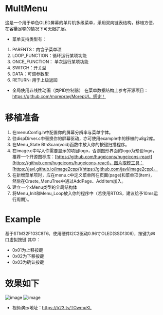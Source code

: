 # MultMenu
这是一个用于单色OLED屏幕的单片机多级菜单，采用双向链表结构，移植方便、在容量足够的情况下可无限扩展。
- 菜单支持类型有：
1. PARENTS：内含子菜单项
2. LOOP_FUNCTION：循环运行某项功能
3. ONCE_FUNCTION： 单次运行某项功能
4. SWITCH：开关型
5. DATA：可调参数型
6. RETURN: 用于上级返回
- 全局使用非线性动画（类PID控制器）
在菜单数据结构上参考开源项目：https://github.com/morepray/MorepUI，感谢！
# 移植准备
1. 在menuConfig.h中配置你的屏幕分辨率与菜单字体。
2. 往dispDirver.c中替换你的屏幕驱动，亦可使用example中的移植的u8g2库。
3. 在Menu_State BtnScan(void)函数中放入你的按键扫描程序。
4. 在image.c中写入你需要显示的项目logo，否则图形界面的logo为预设logo，推荐一个开源图标库：[https://github.com/hugeicons/hugeicons-react](https://github.com/hugeicons/hugeicons-react)，图片取模工具：[https://javl.github.io/image2cpp/](https://github.com/javl/image2cpp)。
5. 在新增菜单项时，应在menu.c中定义菜单所在页面(page)和菜单项(item)，然后在Craete_MenuTree中通过AddPage、AddItem加入。
6. 建立一个xMenu类型的全局结构体
7. 将Menu_Init和Menu_Loop放入你的程序中（若使用RTOS，建议给予10ms运行周期）。
# Example
基于STM32F103C8T6，使用硬件I2C2驱动0.96寸OLED(SSD1306)，按键为串口虚拟按键
其中：
- 0x01为上移按键
- 0x02为下移按键
- 0x03为确认按键
# 效果如下
![image](https://github.com/JFeng-Z/MultMenu/blob/master/Image/img1.png)
![image](https://github.com/JFeng-Z/MultMenu/blob/master/Image/img2.png)
- 视频演示地址：https://b23.tv/TOwmuKL
